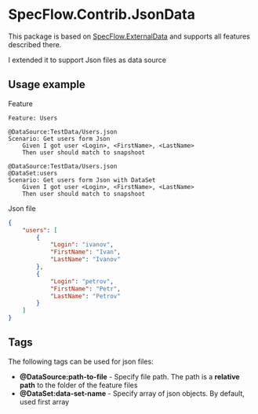 # SpecFlow.Contrib.JsonData
This package is based on [SpecFlow.ExternalData](https://docs.specflow.org/projects/specflow/en/latest/Guides/externaldata.html) and supports all features described there. 

I extended it to support Json files as data source

## Usage example
Feature
```gherkin
Feature: Users

@DataSource:TestData/Users.json
Scenario: Get users form Json
	Given I got user <Login>, <FirstName>, <LastName>
	Then user should match to snapshoot

@DataSource:TestData/Users.json
@DataSet:users
Scenario: Get users form Json with DataSet
	Given I got user <Login>, <FirstName>, <LastName>
	Then user should match to snapshoot
```

Json file
```json
{
    "users": [
        {
            "Login": "ivanov",
            "FirstName": "Ivan",
            "LastName": "Ivanov"
        },
        {
            "Login": "petrov",
            "FirstName": "Petr",
            "LastName": "Petrov"
        }
    ]
}
```

## Tags
The following tags can be used for json files:
- **@DataSource:path-to-file** - Specify file path. The path is a **relative path** to the folder of the feature files
- **@DataSet:data-set-name** - Specify array of json objects. By default, used first array